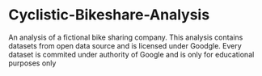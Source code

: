 # Cyclistic-Bikeshare-Analysis
An analysis of a fictional bike sharing company.
This analysis contains datasets from open data source and is licensed under Goodgle.
Every dataset is commited under authority of Google and is only for educational purposes only
